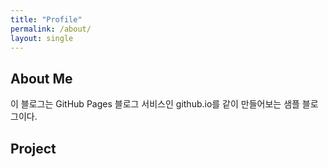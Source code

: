 ```yaml
---
title: "Profile"
permalink: /about/
layout: single
---
```


## About Me
이 블로그는 GitHub Pages 블로그 서비스인 github.io를 같이 만들어보는 
샘플 블로그이다.


## Project

